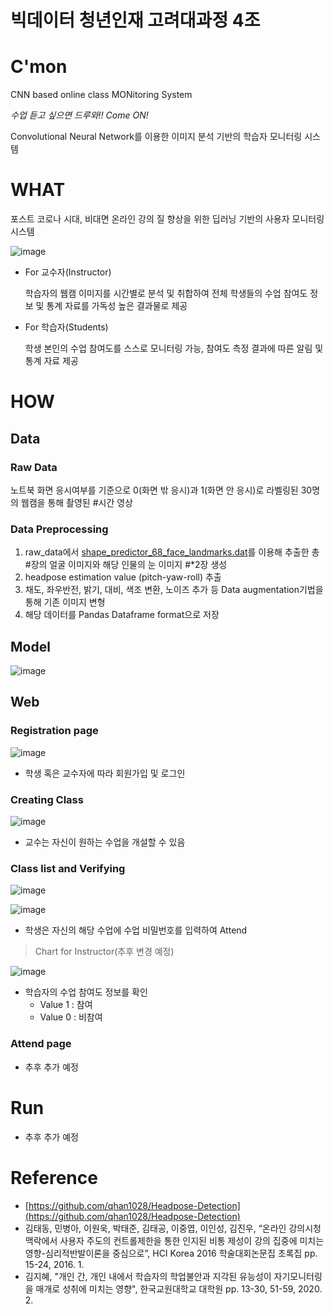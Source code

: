 # 빅데이터 청년인재 고려대과정 4조 

# C'mon

CNN based online class MONitoring System

*수업 듣고 싶으면 드루와!! Come ON!*

Convolutional Neural Network를 이용한 이미지 분석 기반의 학습자 모니터링 시스템

# WHAT

포스트 코로나 시대, 비대면 온라인 강의 질 향상을 위한 딥러닝 기반의 사용자 모니터링 시스템

![image](https://user-images.githubusercontent.com/43233184/90980736-34180300-e598-11ea-8be8-88ea989a635c.png)

- For 교수자(Instructor)

    학습자의 웹캠 이미지를 시간별로 분석 및 취합하여 전체 학생들의 수업 참여도 정보 및 통계 자료를 가독성 높은 결과물로 제공

- For 학습자(Students)

    학생 본인의 수업 참여도를 스스로 모니터링 가능, 참여도 측정 결과에 따른 알림 및  통계 자료 제공

# HOW

## Data

### Raw Data

노트북 화면 응시여부를 기준으로 0(화면 밖 응시)과 1(화면 안 응시)로 라벨링된 30명의 웹캠을 통해 촬영된 #시간 영상

### Data Preprocessing

1. raw_data에서 [shape_predictor_68_face_landmarks.dat](https://github.com/H1L4-KoreaUniv/Eyecon/tree/master/make_metadata/model)를 이용해 추출한 총 #장의 얼굴 이미지와 해당 인물의 눈 이미지 #*2장 생성
2. headpose estimation value (pitch-yaw-roll) 추출
3. 채도, 좌우반전, 밝기, 대비, 색조 변환, 노이즈 추가 등 Data augmentation기법을 통해 기존 이미지 변형
4. 해당 데이터를 Pandas Dataframe format으로 저장

## Model

![image](https://user-images.githubusercontent.com/43233184/90980751-53169500-e598-11ea-80dc-94cb02115190.png)

## Web

### Registration page

![image](https://user-images.githubusercontent.com/43233184/90980764-5f9aed80-e598-11ea-8eba-85481abe0e23.png)

- 학생 혹은 교수자에 따라 회원가입 및 로그인

### Creating Class

![image](https://user-images.githubusercontent.com/43233184/90980771-66c1fb80-e598-11ea-85a8-36a0bf7db2a9.png)

- 교수는 자신이 원하는 수업을 개설할 수 있음

### Class list and Verifying

![image](https://user-images.githubusercontent.com/43233184/90980777-73465400-e598-11ea-8ebf-82174079fb13.png)

![image](https://user-images.githubusercontent.com/43233184/90980786-793c3500-e598-11ea-8e7b-cc9ac05eb555.png)

- 학생은 자신의 해당 수업에 수업 비밀번호를 입력하여 Attend

> Chart for Instructor(추후 변경 예정)

![image](https://user-images.githubusercontent.com/43233184/90980790-7e997f80-e598-11ea-983d-c973c65f8730.png)

- 학습자의 수업 참여도 정보를 확인
    - Value 1 : 참여
    - Value 0 : 비참여

### Attend page

- 추후 추가 예정

# Run

- 추후 추가 예정

# Reference

- [https://github.com/qhan1028/Headpose-Detection](https://github.com/qhan1028/Headpose-Detection)
- 김태동, 민병아, 이원욱, 박태준, 김태공, 이중엽, 이인성, 김진우, “온라인 강의시청 맥락에서 사용자 주도의 컨트롤제한을 통한 인지된 비통 제성이 강의 집중에 미치는 영향-심리적반발이론을 중심으로”, HCI Korea 2016 학술대회논문집 초록집 pp. 15-24, 2016. 1.
- 김지혜, "개인 간, 개인 내에서 학습자의 학업불안과 지각된 유능성이 자기모니터링을 매개로 성취에 미치는 영향", 한국교원대학교 대학원 pp. 13-30, 51-59, 2020. 2.
